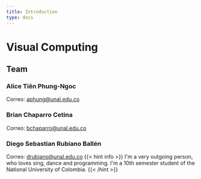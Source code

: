 ```yaml
---
title: Introduction
type: docs
---
```


# Visual Computing

## Team

### Alice Tiên Phung-Ngoc

Correo: aphung@unal.edu.co

### Brian Chaparro Cetina
Correo: bchaparro@unal.edu.co

### Diego Sebastian Rubiano Ballén
Correo: drubiano@unal.edu.co
{{< hint info >}}
I'm a very outgoing person, who loves sing, dance and programming. I'm a 10th semester student of the National University of Colombia.
{{< /hint >}}

<!--Welcome to the [gohugo](https://gohugo.io/) template to create rich content [academic reports](https://www.wordy.com/writers-workshop/writing-an-academic-report/) having [p5.js](https://p5js.org/) sketches.

## Hacking 2

Create a github [user account](https://docs.github.com/en/get-started/signing-up-for-github/signing-up-for-a-new-github-account) or [organization](https://docs.github.com/en/organizations/collaborating-with-groups-in-organizations/creating-a-new-organization-from-scratch), and install [git](https://git-scm.com/) and the [gohugo](https://gohugo.io/) [static site generator](https://jamstack.org/generators/) then:

1. Create a new repo [from this template](https://docs.github.com/en/repositories/creating-and-managing-repositories/creating-a-repository-from-a-template#creating-a-repository-from-a-template) into your user account or organization. **Don't rename the repo but leave it as 'showcase'**.
2. Grant [read and write permissions](https://docs.github.com/en/repositories/managing-your-repositorys-settings-and-features/enabling-features-for-your-repository/managing-github-actions-settings-for-a-repository#configuring-the-default-github_token-permissions) to your newly created repo workflow.
3. [Clone](https://docs.github.com/en/repositories/creating-and-managing-repositories/cloning-a-repository) your newly created repo and `cd` into your repo root: `$cd showcase`.
4. Install the site default theme: `$git submodule update --init --recursive`.
5. Redefined `baseURL` in `config.toml` to point to your site url, i.e., https://*username*.github.io/showcase/ where *username* is your username (or organization name) on GitHub. Refer to [GitHub pages](https://pages.github.com/) for details about url naming conventions. **Don't forget to [commit](https://github.com/git-guides/git-commit) your changes**.

Render your site locally: `$hugo server -D --disableFastRender`.

Deploy with `$git push`. Don't forget to select the `gh-pages` branch as the one to serve your site from at the [pages section of your repo configuration page](https://docs.github.com/en/pages/getting-started-with-github-pages/configuring-a-publishing-source-for-your-github-pages-site).

### Remark

{{< hint info >}}
The **showcase** template uses the [hugo-book](https://github.com/alex-shpak/hugo-book) theme by default. Check the [hugo themes site](https://themes.gohugo.io/) if you wish to add other ones.
{{< /hint >}}-->